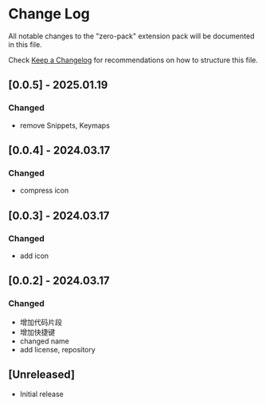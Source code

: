 # Change Log

All notable changes to the "zero-pack" extension pack will be documented in this file.

Check [Keep a Changelog](http://keepachangelog.com/) for recommendations on how to structure this file.

## [0.0.5] - 2025.01.19

### Changed

- remove Snippets, Keymaps

## [0.0.4] - 2024.03.17

### Changed

- compress icon

## [0.0.3] - 2024.03.17

### Changed

- add icon

## [0.0.2] - 2024.03.17

### Changed

- 增加代码片段
- 增加快捷键
- changed name
- add license, repository

## [Unreleased]

- Initial release
